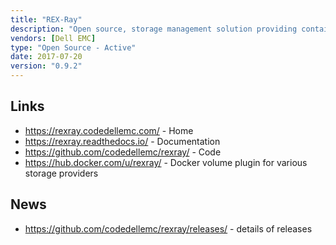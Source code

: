 ```yaml
---
title: "REX-Ray"
description: "Open source, storage management solution providing containers to access external storage systems outside of the container's host thus enabling stateful applications such as databases to be run inside containers. Allows applications to save data beyond the lifecycle of a container and provides high-availability features for container restarts across hosts. Operates as a command line interface and lightweight agent that can be integrated into container runtimes (e.g. Docker, Mesos) to provide storage functionality such as volume creation, attaching, and mounting processes as well as container orchestrators (e.g. Docker Swarm, Kubernetes, or Marathon for Mesos) to attach a volume to a new host and resume state in the event of a host failure. Built on top of the libStorage library (also from Dell EMC), provides a storage plugin framework that allows access to multiple storage providers and platforms (Amazon EBS, EFS, S3FS, Dell EMC ScaleIO, Isilon etc.) and a flexible architecture that allows it to be deployed in a standalone, decentralised fashion on each container host or as a centralised service for easier management at large scale. Written in Go, open sourced under the Apache 2.0 license, hosted on GitHub, with development led by Dell EMC. Has not yet reached a v1.0 milestone, but is still under active development."
vendors: [Dell EMC]
type: "Open Source - Active"
date: 2017-07-20
version: "0.9.2"
---
```

## Links

* <https://rexray.codedellemc.com/> - Home
* <https://rexray.readthedocs.io/> - Documentation
* <https://github.com/codedellemc/rexray/> - Code
* <https://hub.docker.com/u/rexray/> - Docker volume plugin for various storage providers

## News
* <https://github.com/codedellemc/rexray/releases/> - details of releases
